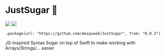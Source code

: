 # JustSugar 🍰

[![](https://img.shields.io/endpoint?url=https%3A%2F%2Fswiftpackageindex.com%2Fapi%2Fpackages%2Fmesqueeb%2FJustSugar%2Fbadge%3Ftype%3Dswift-versions)](https://swiftpackageindex.com/mesqueeb/JustSugar)
[![](https://img.shields.io/endpoint?url=https%3A%2F%2Fswiftpackageindex.com%2Fapi%2Fpackages%2Fmesqueeb%2FJustSugar%2Fbadge%3Ftype%3Dplatforms)](https://swiftpackageindex.com/mesqueeb/JustSugar)

```
.package(url: "https://github.com/mesqueeb/JustSugar", from: "0.0.3")
```

JS-inspired Syntax Sugar on top of Swift to make working with Arrays/Strings/... easier

